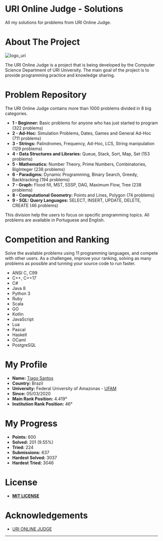 # URI Online Judge - Solutions
All my solutions for problems from URI Online Judge.



# About The Project


![logo_uri](https://raw.githubusercontent.com/marcosmapl/uri-solutions/master/uri-logo.png)


The URI Online Judge is a project that is being developed by the Computer Science Department of URI University. The main goal of the project is to provide programming practice and knowledge sharing.


# Problem Repository
The URI Online Judge contains more than 1000 problems divided in 8 big categories.

* **1 - Beginner:** Basic problems for anyone who has just started to program (322 problems)
* **2 - Ad-Hoc:** Simulation Problems, Dates, Games and General Ad-Hoc (711 problems)
* **3 - Strings:** Palindromes, Frequency, Ad-Hoc, LCS, String manipulation (129 problems)
* **4 - Data Structures and Libraries:** Queue, Stack, Sort, Map, Set (153 problems)
* **5 - Mathematics:** Number Theory, Prime Numbers, Combinatories, BigInteger (238 problems)
* **6 - Paradigms:** Dynamic Programming, Binary Search, Greedy, Backtracking (194 problems)
* **7 - Graph:** Flood fill, MST, SSSP, DAG, Maximum Flow, Tree (238 problems)
* **8 - Computational Geometry:** Points and Lines, Polygon (74 problems)
* **9 - SQL: Query Languages:** SELECT, INSERT, UPDATE, DELETE, CREATE (46 problems)

This division help the users to focus on specific programming topics. All problems are available in Portuguese and English.



# Competition and Ranking
Solve the available problems using 11 programming languages, and compete with other users. As a challengee, improve your ranking, solving as many problems as possible and tunning your source code to run faster.

* ANSI C, C99
* C++, C++17
* C#
* Java 8
* Python 3
* Ruby
* Scala
* GO
* Kotlin
* JavaScript
* Lua
* Pascal
* Haskell
* OCaml
* PostgreSQL



# My Profile
* **Name:** [Tiago Santos](https://www.urionlinejudge.com.br/judge/pt/profile/434518)
* **Country:** Brazil
* **University:** Federal University of Amazonas - [UFAM](https://www.urionlinejudge.com.br/judge/pt/users/university/ufam)
* **Since:** 05/03/2020
* **Main Rank Position:** 4.419°
* **Institution Rank Position:** 46°



# My Progress
* **Points:** 600
* **Solved:** 201 (9.55%)
* **Tried:** 224
* **Submissions:** 637
* **Hardest Solved:** 3037
* **Hardest Tried:** 3046



# License
* [**MIT LICENSE**](https://opensource.org/licenses/MIT)



# Acknowledgements
* [URI ONLINE JUDGE](https://www.urionlinejudge.com.br/judge/pt)
---
